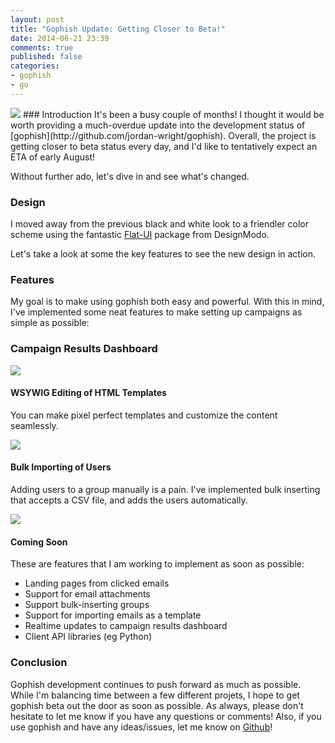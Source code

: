 ```yaml
---
layout: post
title: "Gophish Update: Getting Closer to Beta!"
date: 2014-06-21 23:39
comments: true
published: false
categories: 
- gophish
- go
---
```

<img src="{{root_url}}/images/headers/gophish_purple.png"/>
### Introduction
It's been a busy couple of months! I thought it would be worth providing a much-overdue update into the development status of [gophish](http://github.com/jordan-wright/gophish). Overall, the project is getting closer to beta status every day, and I'd like to tentatively expect an ETA of early August!

Without further ado, let's dive in and see what's changed.

### Design
I moved away from the previous black and white look to a friendler color scheme using the fantastic [Flat-UI](http://designmodo.github.io/Flat-UI/) package from DesignModo.

Let's take a look at some the key features to see the new design in action.

### Features
My goal is to make using gophish both easy and powerful. With this in mind, I've implemented some neat features to make setting up campaigns as simple as possible:

### Campaign Results Dashboard

<img src="{{root_url}}/images/blog/gophish_screenshots/gophish_campaign_results.gif"/>

#### WSYWIG Editing of HTML Templates
You can make pixel perfect templates and customize the content seamlessly.

<img src="{{root_url}}/images/blog/gophish_screenshots/gophish_template.gif"/>

#### Bulk Importing of Users
Adding users to a group manually is a pain. I've implemented bulk inserting that accepts a CSV file, and adds the users automatically.

<img src="{{root_url}}/images/blog/gophish_screenshots/gophish_group.gif"/>

#### Coming Soon
These are features that I am working to implement as soon as possible:

* Landing pages from clicked emails
* Support for email attachments
* Support bulk-inserting groups
* Support for importing emails as a template
* Realtime updates to campaign results dashboard
* Client API libraries (eg Python) 

### Conclusion
Gophish development continues to push forward as much as possible. While I'm balancing time between a few different projets, I hope to get gophish beta out the door as soon as possible. As always, please don't hesitate to let me know if you have any questions or comments! Also, if you use gophish and have any ideas/issues, let me know on [Github](http://github.com/jordan-wright/gophish/issues)!